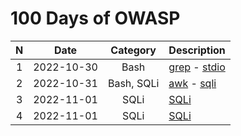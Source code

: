 # 100 Days of OWASP
|  N  | Date 		 |Category| Description|
|:---:| :---:		 | :---:  | :---    |
|1		|2022-10-30| Bash   | [grep](./grep.md) - [stdio](./stdio.md) |
|2		|2022-10-31| Bash, SQLi   | [awk](./awk.md) - [sqli](./sql-injection.md) |
|3		|2022-11-01| SQLi		| [SQLi](./sql-injection.md) |
|4		|2022-11-01| SQLi		| [SQLi](./sql-injection.md) |
